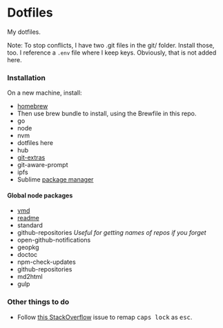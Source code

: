 # Dotfiles

My dotfiles.

Note: To stop conflicts, I have two .git files in the git/ folder. Install those, too.
I reference a `.env` file where I keep keys. Obviously, that is not added here. 

### Installation

On a new machine, install:
 - [homebrew](https://github.com/Homebrew/brew)
  - Then use brew bundle to install, using the Brewfile in this repo.
 - go
 - node
 - nvm
 - dotfiles here
 - hub
 - [git-extras](https://github.com/tj/git-extras/blob/master/Installation.md)
 - git-aware-prompt
 - ipfs
 - Sublime [package manager](https://packagecontrol.io/installation)


#### Global node packages
 - [vmd](https://github.com/yoshuawuyts/vmd)
 - [readme](https://github.com/dominictarr/readme)
 - standard
 - github-repositories _Useful for getting names of repos if you forget_
 - open-github-notifications
 - geopkg
 - doctoc
 - npm-check-updates
 - github-repositories
 - md2html
 - gulp

### Other things to do

- Follow [this StackOverflow](https://stackoverflow.com/questions/127591/using-caps-lock-as-esc-in-mac-os-x) issue to remap <kbd>caps lock</kbd> as <kbd>esc</kbd>.
